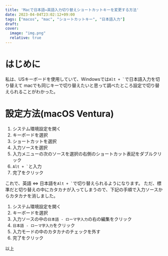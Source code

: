 ```yaml
---
title: 'Macで日本語⇔英語入力切り替えショートカットキーを変更する方法'
date: 2023-04-04T23:02:12+09:00
tags: ["macos", "mac", "ショートカットキー", "日本語入力"]
draft:
cover:
  image: "img.png"
  relative: true
---
```


# はじめに

私は、USキーボードを使用していて、Windowsでは`` Alt + ` ``で日本語入力を切り替えて
macでも同じキーで切り替えたいと思って調べたところ設定で切り替えられることがわかった。

# 設定方法(macOS Ventura)

1. システム環境設定を開く
2. キーボードを選択
3. ショートカットを選択
4. 入力ソースを選択
5. 入力メニューの次のソースを選択の右側のショートカット表記をダブルクリック
6. `` Alt + ` ``と入力
7. 完了をクリック

これで、英語 ⇔ 日本語を`` Alt + ` ``で切り替えられるようになります。
ただ、標準だと切り替えの中にカタカナが入ってしまうので、下記の手順で入力ソースからカタカナを消しました。

1. システム環境設定を開く
2. キーボードを選択
3. 入力ソースの中の`日本語 - ローマ字入力`の右の編集をクリック
4. `日本語 - ローマ字入力`をクリック
5. 入力モードの中のカタカナのチェックを外す
6. 完了をクリック

以上
